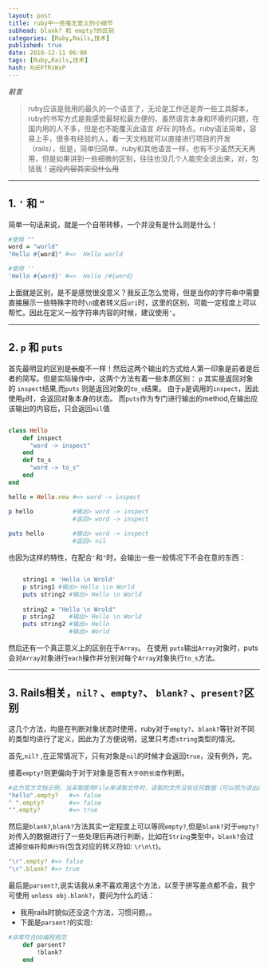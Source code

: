 ```yaml
---
layout: post
title: ruby中一些毫无意义的小细节
subhead: blank? 和 empty?的区别
categories: [Ruby,Rails,技术]
published: true
date: 2018-12-11 06:00
tags: [Ruby,Rails,技术]
hash: XoEFfRsWxP
---
```

*前言*
> ruby应该是我用的最久的一个语言了，无论是工作还是弄一些工具脚本，ruby的书写方式是我感觉最轻松最方便的，虽然语言本身和环境的问题，在国内用的人不多，但是也不能覆灭此语言 _好玩_ 的特点。ruby语法简单，容易上手，很多有经验的人，看一天文档就可以直接进行项目的开发（rails），但是，简单归简单，ruby和其他语言一样，也有不少虽然天天再用，但是如果讲到一些细微的区别，往往也没几个人能完全说出来，对，包括我！~~这段内容其实没什么用~~
> 

---
## 1. `'` 和 `"`   
简单一句话来说，就是一个自带转移，一个并没有是什么则是什么！
~~~ruby
#使用 ""
word = "world" 
"Hello #{word}" #=>  Hello world

#使用 ''
'Hello #{word}' #=>  Hello /#{word}
~~~
上面就是区别，是不是感觉很没意义？我反正怎么觉得，但是当你的字符串中需要直接展示一些特殊字符时`\n`或者转义后`uri`时，这里的区别，可能一定程度上可以帮忙。因此在定义一般字符串内容的时候，建议使用`'`。

---
## 2. `p` 和 `puts`
首先最明显的区别是~~长度~~不一样！然后这两个输出的方式给人第一印象是前者是后者的简写。但是实际操作中，这两个方法有着一些本质区别：
`p` 其实是返回对象的 `inspect`结果,而`puts` 则是返回对象的`to_s`结果。
由于`p`是调用的`inspect`，因此使用`p`时，会返回对象本身的状态。
而`puts`作为专门进行输出的method,在输出应该输出的内容后，只会返回`nil`值
~~~ruby

class Hello
    def inspect
      "word -> inspect"
    end
    def to_s
      "word -> to_s"
    end
end

hello = Hello.new #=> word -> inspect

p hello           #输出> word -> inspect
                  #返回> word -> inspect 
                  
puts hello        #输出> word -> inspect                    
                  #返回> nil


~~~
也因为这样的特性，在配合`'`和`"`时，会输出一些一般情况下不会在意的东西：
~~~ ruby

    string1 = 'Hello \n Wrold'
    p string1 #输出> Hello \\n World
    puts string2 #输出> Hello \n World
    
    string2 = "Hello \n Wrold"
    p string2    #输出> Hello \n World
    puts string2 #输出> Hello
                 #输出> World
~~~

然后还有一个真正意义上的区别在于`Array`。
在使用 `puts`输出`Array`对象时，puts会对`Array`对象进行`each`操作并分别对每个`Array`对象执行`to_s`方法。

---
## 3. Rails相关，`nil?` 、`empty?`、 `blank?` 、`present?`区别
这几个方法，均是在判断对象状态时使用，ruby对于`empty?`、`blank?`等针对不同的类型均进行了定义，因此为了方便说明，这里只考虑`string`类型的情况。

首先,`nil?` ,在正常情况下，只有对象是`nil`的时候才会返回`true`，没有例外，完。

接着`empty?`则更偏向于对于对象是否有`大于0的长度`作判断。
~~~ruby
#此为官方文档示例，当采取使用File来读取文件时，读取的文件没有任何数据（可以视为读出的长度为0），那么empty?也将返回false!
"hello".empty?   #=> false
" ".empty?       #=> false
"".empty?        #=> true

~~~

然后是`blank?`,`blank?`方法其实一定程度上可以等同`empty?`,但是`blank?`对于`empty?`对传入的数据进行了一些处理后再进行判断，比如在`String`类型中，`blank?`会过滤掉`空格符`和`换行符`(包含对应的转义符如: `\r\n\t`)。

~~~ruby
"\r".empty? #=> false
"\r".blank? #=> true

~~~

最后是`parsent?`,说实话我从来不喜欢用这个方法，以至于拼写差点都不会，我宁可使用 `unless obj.blank?`，要问为什么的话：
* 我用rails时貌似还没这个方法，习惯问题。。
* 下面是`parsent?`的实现:

~~~ruby
#非常符合OO编程规范
    def parsent?
        !blank?
    end    
    
~~~

